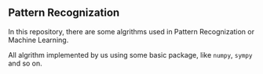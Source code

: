 ## Pattern Recognization

In this repository, there are some algrithms used in Pattern Recognization or Machine Learning.  

All algrithm implemented by us using some basic package, like `numpy`, `sympy` and so on.  
